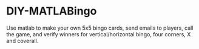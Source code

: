 # DIY-MATLABingo
Use matlab to make your own 5x5 bingo cards, send emails to players, call the game, and verify winners for vertical/horizontal bingo, four corners, X and coverall. 
